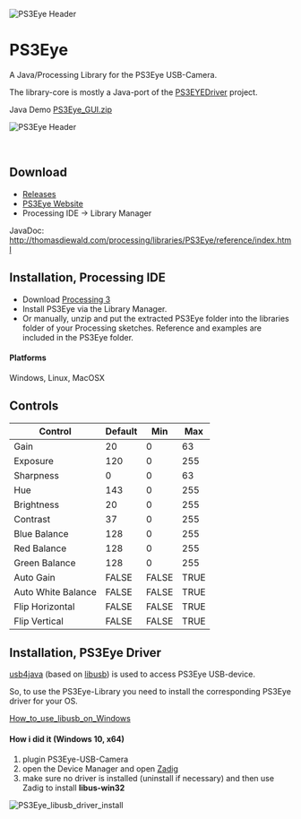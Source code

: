 ![PS3Eye Header](http://thomasdiewald.com/processing/libraries/PS3Eye/PS3Eye_header.jpg)

# PS3Eye
A Java/Processing Library for the PS3Eye USB-Camera.

The library-core is mostly a Java-port of the [PS3EYEDriver](https://github.com/inspirit/PS3EYEDriver) project.


Java Demo [PS3Eye_GUI.zip](https://github.com/diwi/PS3Eye/files/870862/PS3Eye_GUI.zip)

![PS3Eye Header](http://thomasdiewald.com/processing/libraries/PS3Eye/PS3Eye_capture.jpg)


<br>

## Download
+ [Releases](https://github.com/diwi/PS3Eye/releases)
+ [PS3Eye Website](http://thomasdiewald.com/processing/libraries/PS3Eye/)
+ Processing IDE -> Library Manager

JavaDoc: http://thomasdiewald.com/processing/libraries/PS3Eye/reference/index.html

## Installation, Processing IDE

- Download [Processing 3](https://processing.org/download/?processing)
- Install PS3Eye via the Library Manager.
- Or manually, unzip and put the extracted PS3Eye folder into the libraries folder of your Processing sketches. Reference and examples are included in the PS3Eye folder. 

#### Platforms
Windows, Linux, MacOSX

## Controls
| Control            	| Default 	| Min   	| Max  	|
|--------------------	|---------	|-------	|------	|
| Gain               	|    20   	|   0   	|  63  	|
| Exposure           	|   120   	|   0   	|  255 	|
| Sharpness          	|    0    	|   0   	|  63  	|
| Hue                	|   143   	|   0   	|  255 	|
| Brightness         	|    20   	|   0   	|  255 	|
| Contrast           	|    37   	|   0   	|  255 	|
| Blue Balance       	|   128   	|   0   	|  255 	|
| Red Balance        	|   128   	|   0   	|  255 	|
| Green Balance      	|   128   	|   0   	|  255 	|
| Auto Gain          	|  FALSE  	| FALSE 	| TRUE 	|
| Auto White Balance 	|  FALSE  	| FALSE 	| TRUE 	|
| Flip Horizontal    	|  FALSE  	| FALSE 	| TRUE 	|
| Flip Vertical      	|  FALSE  	| FALSE 	| TRUE 	|

## Installation, PS3Eye Driver

[usb4java](http://usb4java.org/) (based on [libusb](http://libusb.info/)) is used to access PS3Eye USB-device.

So, to use the PS3Eye-Library you need to install the corresponding PS3Eye driver for your OS.

[How_to_use_libusb_on_Windows](https://github.com/libusb/libusb/wiki/Windows#How_to_use_libusb_on_Windows)

#### How i did it (Windows 10, x64)
1) plugin PS3Eye-USB-Camera
2) open the Device Manager and open [Zadig](http://zadig.akeo.ie/)
3) make sure no driver is installed (uninstall if necessary) and then use Zadig to install **libus-win32**

![PS3Eye_libusb_driver_install](http://thomasdiewald.com/processing/libraries/PS3Eye/PS3Eye_libusb_driver_install.jpg)

